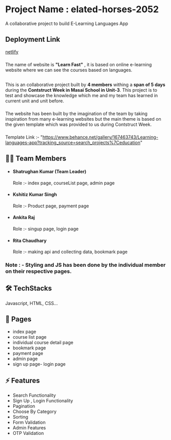 
# Project Name : elated-horses-2052
A collaborative project to build E-Learning Languages App

## Deployment Link
[netlify](https://precious-valkyrie-53ad96.netlify.app/)
###
The name of website is **"Learn Fast"** , it is based on online e-learning website where we can see the courses based on languages.
##
This is an collaborative project built by **4 members** withing a **span of 5 days** during the **Contstruct Week in Masai School in Unit-3**. This project is to test and showcase the knowledge which me and my team has learned in current unit and unit before. 
###
The website has been built by the imagination of the team by taking inspiration from many e-learning websites but the main theme is based on the given template which was provided to us during Contstruct Week.
###
Template Link :-  "https://www.behance.net/gallery/167463743/Learning-languages-app?tracking_source=search_projects%7Ceducation"



## 🤵🏻 Team Members
- #### Shatrughan Kumar (Team Leader) 
    Role :- index page, courseList page, admin page
- #### Kshitiz Kumar Singh
    Role :- Product page, payment page
- #### Ankita Raj
    Role :- singup page, login page
- #### Rita Chaudhary
    Role :- making api and collecting data, bookmark page

### Note : - Styling and JS has been done by the individual member on their respective pages.

## 🛠 TechStacks
Javascript, HTML, CSS...

## 📄 Pages

- index page
- course list page
- individual course detail page
- bookmark page
- payment page
- admin page
- sign up page- login page


## ⚡ Features

- Search Functionality
- Sign Up , Login Functionality
- Pagination
- Choose By Category
- Sorting
- Form Validation
- Admin Features
- OTP Validation









